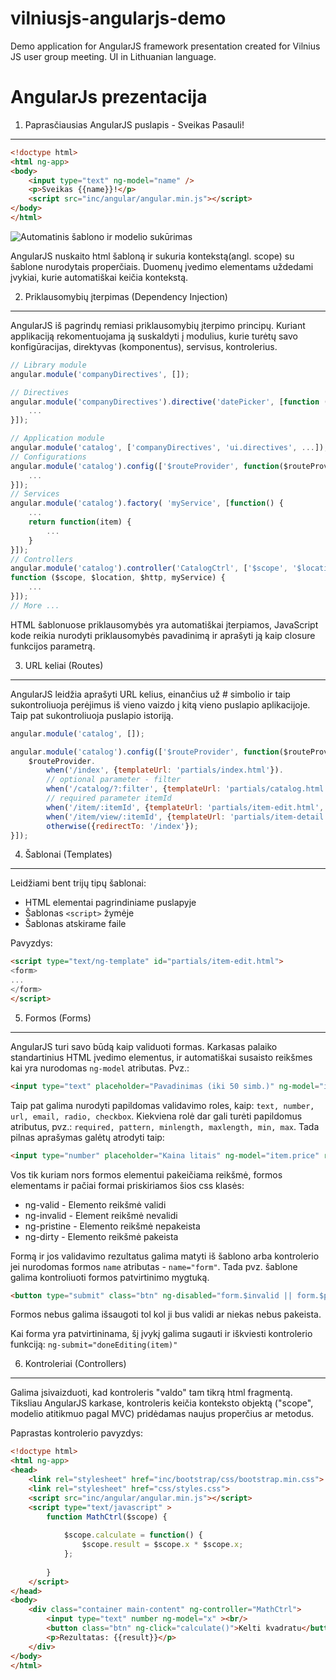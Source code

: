 ﻿vilniusjs-angularjs-demo
========================

Demo application for AngularJS framework presentation created for Vilnius JS user group meeting. UI in Lithuanian language.

AngularJs prezentacija
======================

1. Paprasčiausias AngularJS puslapis - Sveikas Pasauli!
-------------------------------------------------------

```html
<!doctype html>
<html ng-app>
<body>
	<input type="text" ng-model="name" />
	<p>Sveikas {{name}}!</p>
	<script src="inc/angular/angular.min.js"></script>
</body>
</html>
```

![Automatinis šablono ir modelio sukūrimas](http://docs.angularjs.org/img/tutorial/tutorial_00.png)

AngularJS nuskaito html šabloną ir sukuria kontekstą(angl. scope) su šablone nurodytais properčiais. Duomenų įvedimo elementams uždedami įvykiai, kurie automatiškai keičia kontekstą.

2. Priklausomybių įterpimas (Dependency Injection)
-------------------------------------------------------

AngularJS iš pagrindų remiasi priklausomybių įterpimo principų. Kuriant applikaciją rekomentuojama ją suskaldyti į modulius, kurie turėtų savo konfigūracijas, direktyvas (komponentus), servisus, kontrolerius. 

```js
// Library module
angular.module('companyDirectives', []);

// Directives
angular.module('companyDirectives').directive('datePicker', [function () {
	...
}]);

// Application module
angular.module('catalog', ['companyDirectives', 'ui.directives', ...]);
// Configurations
angular.module('catalog').config(['$routeProvider', function($routeProvider) {
	...
}]);
// Services 
angular.module('catalog').factory( 'myService', [function() {
	...	
	return function(item) {
		...
	}	
}]);
// Controllers
angular.module('catalog').controller('CatalogCtrl', ['$scope', '$location', '$http', 'myService', 
function ($scope, $location, $http, myService) {
	...
}]);
// More ...
```

HTML šablonuose priklausomybės yra automatiškai įterpiamos, JavaScript kode reikia nurodyti priklausomybės pavadinimą ir aprašyti ją kaip closure funkcijos parametrą.

3. URL keliai (Routes)
----------------------

AngularJS leidžia aprašyti URL kelius, einančius už # simbolio ir taip sukontroliuoja perėjimus iš vieno vaizdo į kitą vieno puslapio aplikacijoje. Taip pat sukontroliuoja puslapio istoriją.

```js
angular.module('catalog', []);

angular.module('catalog').config(['$routeProvider', function($routeProvider) {
	$routeProvider.
		when('/index', {templateUrl: 'partials/index.html'}).
		// optional parameter - filter
		when('/catalog/?:filter', {templateUrl: 'partials/catalog.html', controller: 'CatalogCtrl'}).
		// required parameter itemId		
		when('/item/:itemId', {templateUrl: 'partials/item-edit.html', controller: 'ItemEditCtrl'}). 
		when('/item/view/:itemId', {templateUrl: 'partials/item-detail.html', controller: 'ItemDetailCtrl'}).
		otherwise({redirectTo: '/index'});
}]);
```

4. Šablonai (Templates)
-----------------------

Leidžiami bent trijų tipų šablonai:
* HTML elementai pagrindiniame puslapyje
* Šablonas `<script>` žymėje
* Šablonas atskirame faile

Pavyzdys:
```html
<script type="text/ng-template" id="partials/item-edit.html">
<form>
...
</form>
</script>
```

5. Formos (Forms)
-----------------

AngularJS turi savo būdą kaip validuoti formas. Karkasas palaiko standartinius HTML įvedimo elementus, ir automatiškai susaisto reikšmes kai yra nurodomas `ng-model` atributas.
Pvz.:
```html
<input type="text" placeholder="Pavadinimas (iki 50 simb.)" ng-model="item.title">
```

Taip pat galima nurodyti papildomas validavimo roles, kaip: `text, number, url, email, radio, checkbox`. Kiekviena rolė dar gali turėti papildomus atributus, pvz.: `required, pattern, minlength, maxlength, min, max`.
Tada pilnas aprašymas galėtų atrodyti taip:
```html
<input type="number" placeholder="Kaina litais" ng-model="item.price" required number min="0" max="1000000">
```

Vos tik kuriam nors formos elementui pakeičiama reikšmė, formos elementams ir pačiai formai priskiriamos šios css klasės:
* ng-valid - Elemento reikšmė validi
* ng-invalid - Element reikšmė nevalidi
* ng-pristine - Elemento reikšmė nepakeista
* ng-dirty - Elemento reikšmė pakeista

Formą ir jos validavimo rezultatus galima matyti iš šablono arba kontrolerio jei nurodomas formos `name` atributas - `name="form"`. Tada pvz. šablone galima kontroliuoti formos patvirtinimo mygtuką.
```html
<button type="submit" class="btn" ng-disabled="form.$invalid || form.$pristine">Išsaugoti</button>
```
Formos nebus galima išsaugoti tol kol ji bus validi ar niekas nebus pakeista.

Kai forma yra patvirtininama, šį įvykį galima sugauti ir iškviesti kontrolerio funkciją: `ng-submit="doneEditing(item)"`

6. Kontroleriai (Controllers)
-----------------------------

Galima įsivaizduoti, kad kontroleris "valdo" tam tikrą html fragmentą. Tiksliau AngularJS karkase, kontroleris keičia konteksto objektą ("scope", modelio atitikmuo pagal MVC) pridėdamas naujus properčius ar metodus.

Paprastas kontrolerio pavyzdys:
```html
<!doctype html>
<html ng-app>
<head>
	<link rel="stylesheet" href="inc/bootstrap/css/bootstrap.min.css">
	<link rel="stylesheet" href="css/styles.css">
	<script src="inc/angular/angular.min.js"></script>
	<script type="text/javascript" >
		function MathCtrl($scope) {
			
			$scope.calculate = function() {
				$scope.result = $scope.x * $scope.x;
			};
			
		}
	</script>
</head>
<body>
	<div class="container main-content" ng-controller="MathCtrl">
		<input type="text" number ng-model="x" ><br/>
		<button class="btn" ng-click="calculate()">Kelti kvadratu</button>
		<p>Rezultatas: {{result}}</p>
	</div>
</body>
</html>
```
